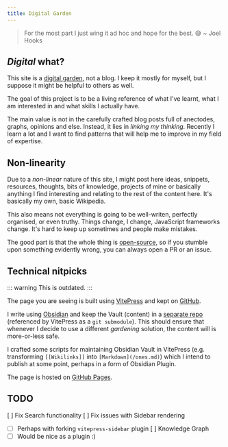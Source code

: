 ```yaml
---
title: Digital Garden
---
```


> For the most part I just wing it ad hoc and hope for the best. 😅
> ~ Joel Hooks

## _Digital_ what?

This site is a [digital garden](https://joelhooks.com/digital-garden/), not a blog. I keep it mostly for myself, but I suppose it might be helpful to others as well.

The goal of this project is to be a living reference of what I've learnt, what I am interested in and what skills I actually have.

The main value is not in the carefully crafted blog posts full of anectodes, graphs, opinions and else. Instead, it lies in _linking my thinking_. Recently I learn a lot and I want to find patterns that will help me to improve in my field of expertise.

## Non-linearity

Due to a _non-linear_ nature of this site, I might post here ideas, snippets, resources, thoughts, bits of knowledge, projects of mine or basically anything I find interesting and relating to the rest of the content here. It's basically my own, basic Wikipedia.

This also means not everything is going to be well-writen, perfectly organised, or even truthy. Things change, I change, JavaScript frameworks change. It's hard to keep up sometimes and people make mistakes.

The good part is that the whole thing is [open-source](https://github.com/kkoscielniak/the-garden-content), so if you stumble upon something evidently wrong, you can always open a PR or an issue.

## Technical nitpicks

::: warning
This is outdated.
:::

The page you are seeing is built using [VitePress](https://vitepress.dev) and kept on [GitHub](https://github.com/kkoscielniak/the-garden).

I write using [Obsidian](https://obdidian.md) and keep the Vault (content) in a [separate repo](https://github.com/kkoscielniak/the-garden-content) (referenced by VitePress as a `git submodule`). This should ensure that whenever I decide to use a different _gardening_ solution, the content will is more-or-less safe.

I crafted some scripts for maintaining Obsidian Vault in VitePress (e.g. transforming `[[Wikilinks]]` into `[Markdown](/ones.md)`) which I intend to publish at some point, perhaps in a form of Obsidian Plugin.

The page is hosted on [GitHub Pages](https://pages.github.com/).

## TODO

[ ] Fix Search functionality
[ ] Fix issues with Sidebar rendering
  - [ ] Perhaps with forking `vitepress-sidebar` plugin
[ ] Knowledge Graph
  - [ ] Would be nice as a plugin :)
